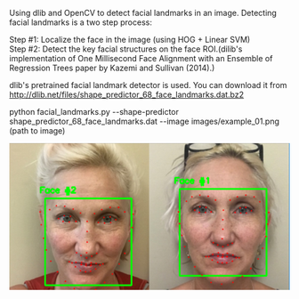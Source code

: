 Using dlib and OpenCV to detect facial landmarks in an image. Detecting facial landmarks is a two step process:  
  
    
      

Step #1: Localize the face in the image (using HOG + Linear SVM)  
Step #2: Detect the key facial structures on the face ROI.(dilib's implementation of One Millisecond Face Alignment with an 
Ensemble of Regression Trees paper by Kazemi and Sullivan (2014).)  

dlib's pretrained facial landmark detector is used. You can download it from http://dlib.net/files/shape_predictor_68_face_landmarks.dat.bz2


python facial_landmarks.py --shape-predictor shape_predictor_68_face_landmarks.dat --image images/example_01.png (path to image)


![alt text](output.png)
